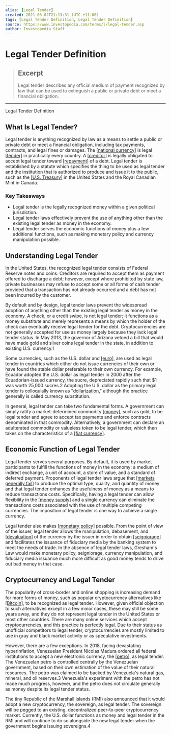 ```yaml
---
alias: [Legal Tender]
created: 2021-03-02T21:13:31 (UTC +11:00)
tags: [Legal Tender Definition, Legal Tender Definition]
source: https://www.investopedia.com/terms/l/legal-tender.asp
author: Investopedia Staff
---
```


# Legal Tender Definition

> ## Excerpt
> Legal tender describes any official medium of payment recognized by law that can be used to extinguish a public or private debt or meet a financial obligation.

---

Legal Tender Definition
## What Is Legal Tender?

Legal tender is anything recognized by law as a means to settle a public or private debt or meet a financial obligation, including tax payments, contracts, and legal fines or damages. The [[national currency]](https://www.investopedia.com/terms/n/national-currency.asp) is legal [[tender]](https://www.investopedia.com/terms/t/tender.asp) in practically every country. A [[creditor]](https://www.investopedia.com/terms/c/creditor.asp) is legally obligated to accept legal tender toward [[repayment]](https://www.investopedia.com/terms/r/repayment.asp) of a debt. Legal tender is established by a statute which specifies the thing to be used as legal tender and the institution that is authorized to produce and issue it to the public, such as the [[U.S. Treasury]](https://www.investopedia.com/terms/u/ustreasury.asp) in the United States and the Royal Canadian Mint in Canada.

### Key Takeaways

-   Legal tender is the legally recognized money within a given political jurisdiction.
-   Legal tender laws effectively prevent the use of anything other than the existing legal tender as money in the economy. 
-   Legal tender serves the economic functions of money plus a few additional functions, such as making monetary policy and currency manipulation possible.

## Understanding Legal Tender

In the United States, the recognized legal tender consists of Federal Reserve notes and coins. Creditors are required to accept them as payment offered to discharge a debt; however, except where prohibited by state law, private businesses may refuse to accept some or all forms of cash tender provided that a transaction has not already occurred and a debt has not been incurred by the customer.

By default and by design, legal tender laws prevent the widespread adoption of anything other than the existing legal tender as money in the economy. A check, or a credit swipe, is not legal tender; it functions as a money substitute and merely represents a means by which the holder of the check can eventually receive legal tender for the debt. Cryptocurrencies are not generally accepted for use as money largely because they lack legal tender status. In May 2013, the governor of Arizona vetoed a bill that would have made gold and silver coins legal tender in the state, in addition to existing U.S. currency.1

Some currencies, such as the U.S. dollar and [[euro]](https://www.investopedia.com/terms/e/euro.asp), are used as legal tender in countries which either do not issue currencies of their own or have found the stable dollar preferable to their own currency. For example, Ecuador adopted the U.S. dollar as legal tender in 2000 after the Ecuadorian-issued currency, the sucre, depreciated rapidly such that $1 was worth 25,000 sucres.2 Adopting the U.S. dollar as the primary legal tender is colloquially known as "[dollarization](https://www.investopedia.com/terms/d/dollarization.asp)," although the practice generally is called currency substitution.

In general, legal tender can take two fundamental forms. A government can simply ratify a market-determined commodity [[money]](https://www.investopedia.com/terms/m/money.asp), such as gold, to be legal tender and agree to accept tax payments and enforce contracts denominated in that commodity. Alternatively, a government can declare an adulterated commodity or valueless token to be legal tender, which then takes on the characteristics of a [[fiat currency]](https://www.investopedia.com/terms/f/fiatmoney.asp).

## Economic Function of Legal Tender

Legal tender serves several purposes. By default, it is used by market participants to fulfill the functions of money in the economy: a medium of indirect exchange, a unit of account, a store of value, and a standard of deferred payment. Proponents of legal tender laws argue that [[markets generally fail]](https://www.investopedia.com/terms/m/marketfailure.asp) to produce the optimal type, quality, and quantity of money and that legal tender enhances the usefulness of money as a means to reduce transactions costs. Specifically, having a legal tender can allow flexibility in the [[money supply]](https://www.investopedia.com/terms/m/moneysupply.asp) and a single currency can eliminate the transactions costs associated with the use of multiple competing currencies. The imposition of legal tender is one way to achieve a single currency.

Legal tender also makes [[monetary policy]](https://www.investopedia.com/terms/m/monetarypolicy.asp) possible. From the point of view of the issuer, legal tender allows the manipulation, debasement, and [[devaluation]](https://www.investopedia.com/terms/d/devaluation.asp) of the currency by the issuer in order to obtain [[seigniorage]](https://www.investopedia.com/terms/s/seigniorage.asp) and facilitates the issuance of fiduciary media by the banking system to meet the needs of trade. In the absence of legal tender laws, Gresham's Law would make monetary policy, seigniorage, currency manipulation, and fiduciary media issuance much more difficult as good money tends to drive out bad money in that case.

## Cryptocurrency and Legal Tender

The popularity of cross-border and online shopping is increasing demand for more forms of money, such as popular cryptocurrency alternatives like [[Bitcoin]](https://www.investopedia.com/terms/b/bitcoin.asp), to be recognized as legal tender. However, given official objection to such alternatives except in a few minor cases, these may still be some years away, and they do not represent legal tender in the United States or most other countries. There are many online services which accept cryptocurrencies, and this practice is perfectly legal. Due to their status as unofficial competitors to legal tender, cryptocurrencies are mostly limited to use in gray and black market activity or as speculative investments.

However, there are a few exceptions. In 2018, facing devastating hyperinflation, Venezuelan President Nicolas Madura ordered all federal institutions to accept a new electronic currency, the [[petro]](https://www.investopedia.com/terms/p/petro-cryptocurrency.asp), as legal tender. The Venezuelan petro is controlled centrally by the Venezuelan government, based on their own estimation of the value of their natural resources. The petro was claimed to be backed by Venezuela's natural gas, mineral, and oil reserves.3 Venezuela's experiment with the petro has not made much progress, however, and the petro does not circulate generally as money despite its legal tender status.

The tiny Republic of the Marshall Islands (RMI) also announced that it would adopt a new cryptocurrency, the sovereign, as legal tender. The sovereign will be pegged to an existing, decentralized peer-to-peer cryptocurrency market. Currently, the U.S. dollar functions as money and legal tender in the RMI and will continue to do so alongside the new legal tender when the government begins issuing sovereigns.4

